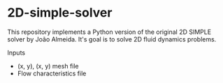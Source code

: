 # 2D-simple-solver

This repository implements a Python version of the original 2D SIMPLE solver by João Almeida.
It's goal is to solve 2D fluid dynamics problems.

Inputs
* (x, y), (x, y) mesh file
* Flow characteristics file
